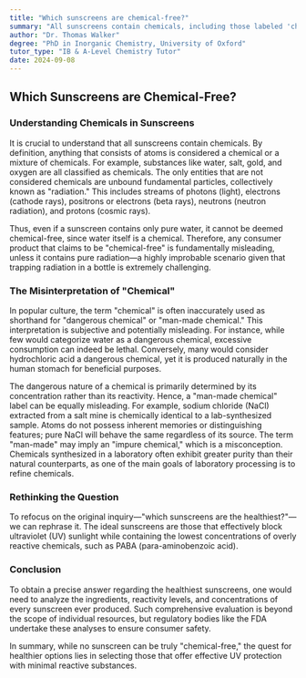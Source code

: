 ```yaml
---
title: "Which sunscreens are chemical-free?"
summary: "All sunscreens contain chemicals, including those labeled 'chemical-free'. The term 'chemical' is often misused, with people associating it with danger or artificiality.  To determine the healthiest sunscreen, consider its effectiveness in blocking UV rays and the concentration of potentially reactive ingredients."
author: "Dr. Thomas Walker"
degree: "PhD in Inorganic Chemistry, University of Oxford"
tutor_type: "IB & A-Level Chemistry Tutor"
date: 2024-09-08
---
```


## Which Sunscreens are Chemical-Free?

### Understanding Chemicals in Sunscreens

It is crucial to understand that all sunscreens contain chemicals. By definition, anything that consists of atoms is considered a chemical or a mixture of chemicals. For example, substances like water, salt, gold, and oxygen are all classified as chemicals. The only entities that are not considered chemicals are unbound fundamental particles, collectively known as "radiation." This includes streams of photons (light), electrons (cathode rays), positrons or electrons (beta rays), neutrons (neutron radiation), and protons (cosmic rays). 

Thus, even if a sunscreen contains only pure water, it cannot be deemed chemical-free, since water itself is a chemical. Therefore, any consumer product that claims to be "chemical-free" is fundamentally misleading, unless it contains pure radiation—a highly improbable scenario given that trapping radiation in a bottle is extremely challenging.

### The Misinterpretation of "Chemical"

In popular culture, the term "chemical" is often inaccurately used as shorthand for "dangerous chemical" or "man-made chemical." This interpretation is subjective and potentially misleading. For instance, while few would categorize water as a dangerous chemical, excessive consumption can indeed be lethal. Conversely, many would consider hydrochloric acid a dangerous chemical, yet it is produced naturally in the human stomach for beneficial purposes.

The dangerous nature of a chemical is primarily determined by its concentration rather than its reactivity. Hence, a "man-made chemical" label can be equally misleading. For example, sodium chloride (NaCl) extracted from a salt mine is chemically identical to a lab-synthesized sample. Atoms do not possess inherent memories or distinguishing features; pure NaCl will behave the same regardless of its source. The term "man-made" may imply an "impure chemical," which is a misconception. Chemicals synthesized in a laboratory often exhibit greater purity than their natural counterparts, as one of the main goals of laboratory processing is to refine chemicals.

### Rethinking the Question

To refocus on the original inquiry—"which sunscreens are the healthiest?"—we can rephrase it. The ideal sunscreens are those that effectively block ultraviolet (UV) sunlight while containing the lowest concentrations of overly reactive chemicals, such as PABA (para-aminobenzoic acid). 

### Conclusion

To obtain a precise answer regarding the healthiest sunscreens, one would need to analyze the ingredients, reactivity levels, and concentrations of every sunscreen ever produced. Such comprehensive evaluation is beyond the scope of individual resources, but regulatory bodies like the FDA undertake these analyses to ensure consumer safety.

In summary, while no sunscreen can be truly "chemical-free," the quest for healthier options lies in selecting those that offer effective UV protection with minimal reactive substances.
    